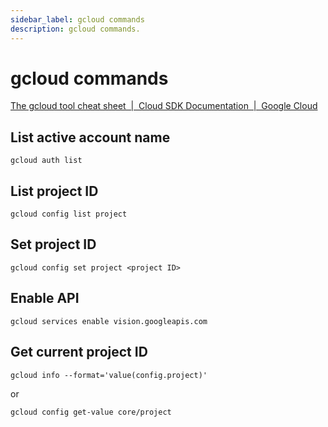 ```yaml
---
sidebar_label: gcloud commands
description: gcloud commands.
---
```


# gcloud commands

[The gcloud tool cheat sheet  |  Cloud SDK Documentation  |  Google Cloud](https://cloud.google.com/sdk/docs/cheatsheet)

## List active account name

```
gcloud auth list
```

## List project ID

```
gcloud config list project
```

## Set project ID

```
gcloud config set project <project ID>
```

## Enable API

```
gcloud services enable vision.googleapis.com
```

## Get current project ID

```
gcloud info --format='value(config.project)'
```

or

```
gcloud config get-value core/project
```